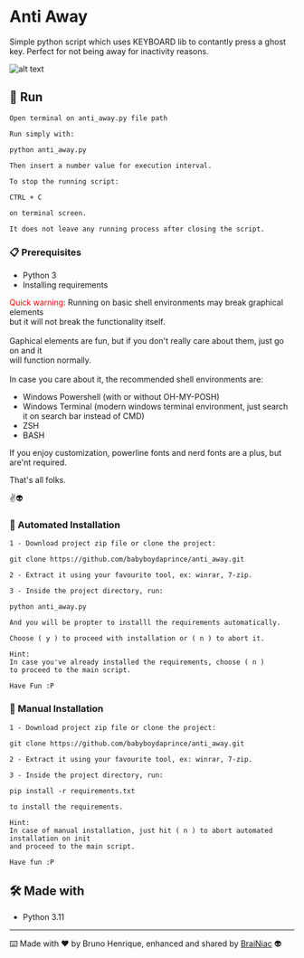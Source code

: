 # Anti Away

Simple python script which uses KEYBOARD lib to contantly press a ghost key.
Perfect for not being away for inactivity reasons.

![alt text](https://github.com/babyboydaprince/anti_away/blob/main/img/anti-away.gif?raw=true)

## 🚀 Run

```
Open terminal on anti_away.py file path
```
```
Run simply with:

python anti_away.py
```
```
Then insert a number value for execution interval.
```

```
To stop the running script:

CTRL + C

on terminal screen.
```
```
It does not leave any running process after closing the script.
```

### 📋 Prerequisites

- Python 3
- Installing requirements

 <font color="red">Quick warning</font>: Running on basic shell environments may break graphical elements<br> 
 but it will not break the functionality itself.<br><br>
Gaphical elements are fun, but if you don't really care about them, just go on and it<br> will function normally.<br><br>
In case you care about it, the recommended shell environments are:
- Windows Powershell (with or without OH-MY-POSH)
- Windows Terminal (modern windows terminal environment, just search it on search bar instead of CMD)
- ZSH
- BASH

If you enjoy customization, powerline fonts and nerd fonts are a plus, but are'nt required.

That's all folks.

✌️👽


### 🔧 Automated Installation
```
1 - Download project zip file or clone the project:

git clone https://github.com/babyboydaprince/anti_away.git
```
```
2 - Extract it using your favourite tool, ex: winrar, 7-zip.
```
```
3 - Inside the project directory, run: 

python anti_away.py

And you will be propter to installl the requirements automatically.
```
```
Choose ( y ) to proceed with installation or ( n ) to abort it.
```
```
Hint:
In case you've already installed the requirements, choose ( n )
to proceed to the main script.
```
```
Have Fun :P
```

### 🔧 Manual Installation
```
1 - Download project zip file or clone the project:

git clone https://github.com/babyboydaprince/anti_away.git
```
```
2 - Extract it using your favourite tool, ex: winrar, 7-zip.
```
```
3 - Inside the project directory, run: 

pip install -r requirements.txt

to install the requirements.
```
```
Hint:
In case of manual installation, just hit ( n ) to abort automated installation on init 
and proceed to the main script.
```
```
Have fun :P
```



## 🛠️ Made with

- Python 3.11

---

⌨️ Made with ❤️ by Bruno Henrique, enhanced and shared by [BraiNiac](https://github.com/babyboydaprince) 👽